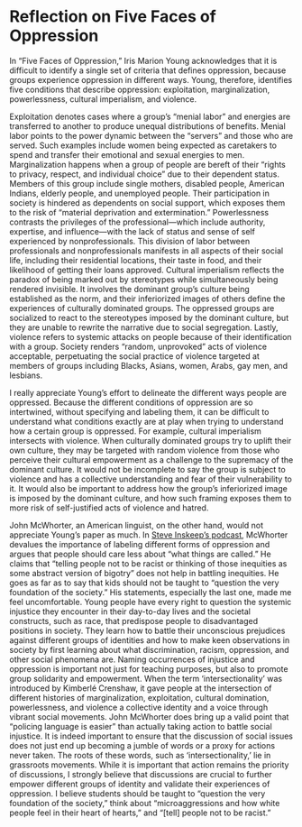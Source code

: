 # Reflection on Five Faces of Oppression

In “Five Faces of Oppression,” Iris Marion Young acknowledges that it is difficult to identify a single set of criteria that defines oppression, because groups experience oppression in different ways. Young, therefore, identifies five conditions that describe oppression: exploitation, marginalization, powerlessness, cultural imperialism, and violence.

Exploitation denotes cases where a group’s “menial labor” and energies are transferred to another to produce unequal distributions of benefits. Menial labor points to the power dynamic between the “servers” and those who are served. Such examples include women being expected as caretakers to spend and transfer their emotional and sexual energies to men. Marginalization happens when a group of people are bereft of their “rights to privacy, respect, and individual choice” due to their dependent status. Members of this group include single mothers, disabled people, American Indians, elderly people, and unemployed people. Their participation in society is hindered as dependents on social support, which exposes them to the risk of “material deprivation and extermination.” Powerlessness contrasts the privileges of the professional—which include authority, expertise, and influence—with the lack of status and sense of self experienced by nonprofessionals. This division of labor between professionals and nonprofessionals manifests in all aspects of their social life, including their residential locations, their taste in food, and their likelihood of getting their loans approved. Cultural imperialism reflects the paradox of being marked out by stereotypes while simultaneously being rendered invisible. It involves the dominant group’s culture being established as the norm, and their inferiorized images of others define the experiences of culturally dominated groups. The oppressed groups are socialized to react to the stereotypes imposed by the dominant culture, but they are unable to rewrite the narrative due to social segregation. Lastly, violence refers to systemic attacks on people because of their identification with a group. Society renders “random, unprovoked” acts of violence acceptable, perpetuating the social practice of violence targeted at members of groups including Blacks, Asians, women, Arabs, gay men, and lesbians.

I really appreciate Young’s effort to delineate the different ways people are oppressed. Because the different conditions of oppression are so intertwined, without specifying and labeling them, it can be difficult to understand what conditions exactly are at play when trying to understand how a certain group is oppressed. For example, cultural imperialism intersects with violence. When culturally dominated groups try to uplift their own culture, they may be targeted with random violence from those who perceive their cultural empowerment as a challenge to the supremacy of the dominant culture. It would not be incomplete to say the group is subject to violence and has a collective understanding and fear of their vulnerability to it. It would also be important to address how the group’s inferiorized image is imposed by the dominant culture, and how such framing exposes them to more risk of self-justified acts of violence and hatred.

John McWhorter, an American linguist, on the other hand, would not appreciate Young’s paper as much. In [Steve Inskeep’s podcast]([url](https://www.npr.org/transcripts/1052650979)), McWhorter devalues the importance of labeling different forms of oppression and argues that people should care less about “what things are called.” He claims that “telling people not to be racist or thinking of those inequities as some abstract version of bigotry” does not help in battling inequities. He goes as far as to say that kids should not be taught to “question the very foundation of the society.” His statements, especially the last one, made me feel uncomfortable. Young people have every right to question the systemic injustice they encounter in their day-to-day lives and the societal constructs, such as race, that predispose people to disadvantaged positions in society. They learn how to battle their unconscious prejudices against different groups of identities and how to make keen observations in society by first learning about what discrimination, racism, oppression, and other social phenomena are. Naming occurrences of injustice and oppression is important not just for teaching purposes, but also to promote group solidarity and empowerment. When the term ‘intersectionality’ was introduced by Kimberlé Crenshaw, it gave people at the intersection of different histories of marginalization, exploitation, cultural domination, powerlessness, and violence a collective identity and a voice through vibrant social movements. John McWhorter does bring up a valid point that “policing language is easier” than actually taking action to battle social injustice. It is indeed important to ensure that the discussion of social issues does not just end up becoming a jumble of words or a proxy for actions never taken. The roots of these words, such as ‘intersectionality,’ lie in grassroots movements. While it is important that action remains the priority of discussions, I strongly believe that discussions are crucial to further empower different groups of identity and validate their experiences of oppression. I believe students should be taught to “question the very foundation of the society,” think about “microaggressions and how white people feel in their heart of hearts,” and “[tell] people not to be racist.”
